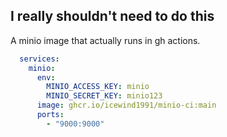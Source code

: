 ## I really shouldn't need to do this

A minio image that actually runs in gh actions.

```yaml
  services:
    minio:
      env:
        MINIO_ACCESS_KEY: minio
        MINIO_SECRET_KEY: minio123
      image: ghcr.io/icewind1991/minio-ci:main
      ports:
        - "9000:9000"
```